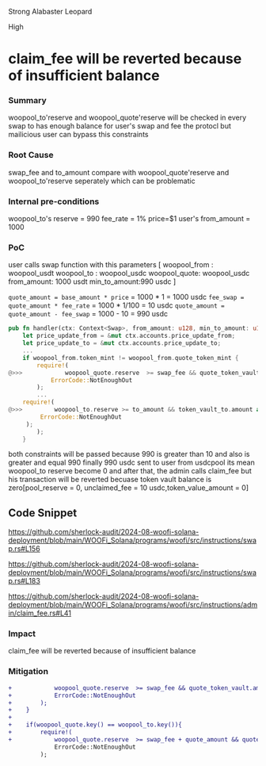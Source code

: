 Strong Alabaster Leopard

High

# claim_fee will be reverted because of insufficient balance

### Summary

woopool_to'reserve and woopool_quote'reserve will be checked in every swap to has enough balance for user's swap and fee the protocl but mailicious user can bypass this constraints

### Root Cause

swap_fee and to_amount compare with woopool_quote'reserve and woopool_to'reserve seperately which can be problematic

### Internal pre-conditions

woopool_to's reserve = 990
fee_rate = 1%
price=$1
user's from_amount = 1000

### PoC

user calls swap function with this parameters
[
    woopool_from : woopool_usdt
    woopool_to : woopool_usdc
    woopool_quote: woopool_usdc
    from_amount: 1000 usdt
    min_to_amount:990 usdc
]

`quote_amount = base_amount * price` = 1000 * 1 = 1000 usdc 
`fee_swap = quote_amount * fee_rate` = 1000 * 1/100 = 10 usdc
`quote_amount = quote_amount - fee_swap` = 1000 - 10 = 990 usdc

```rust
pub fn handler(ctx: Context<Swap>, from_amount: u128, min_to_amount: u128) -> Result<()> {
    let price_update_from = &mut ctx.accounts.price_update_from;
    let price_update_to = &mut ctx.accounts.price_update_to;
    ...
    if woopool_from.token_mint != woopool_from.quote_token_mint {
        require!(
@>>>            woopool_quote.reserve  >= swap_fee && quote_token_vault.amount as u128 >= swap_fee,
            ErrorCode::NotEnoughOut
        );
        ...
    require!(
@>>>         woopool_to.reserve >= to_amount && token_vault_to.amount as u128 >= to_amount,
         ErrorCode::NotEnoughOut
     );
        );
    }
```

both constraints will be passed because 990 is greater than 10 and also is greater and equal 990
finally 990 usdc sent to user from usdcpool its mean woopool_to reserve become 0 and after that, the admin calls claim_fee but his transaction will be reverted becuase token vault balance is zero[pool_reserve = 0, unclaimed_fee = 10 usdc,token_value_amount = 0]

## Code Snippet
https://github.com/sherlock-audit/2024-08-woofi-solana-deployment/blob/main/WOOFi_Solana/programs/woofi/src/instructions/swap.rs#L156

https://github.com/sherlock-audit/2024-08-woofi-solana-deployment/blob/main/WOOFi_Solana/programs/woofi/src/instructions/swap.rs#L183

https://github.com/sherlock-audit/2024-08-woofi-solana-deployment/blob/main/WOOFi_Solana/programs/woofi/src/instructions/admin/claim_fee.rs#L41

### Impact

claim_fee will be reverted because of insufficient balance

### Mitigation
```diff
+            woopool_quote.reserve  >= swap_fee && quote_token_vault.amount as u128 >= swap_fee,
+            ErrorCode::NotEnoughOut
+        );
+    }
+
+    if(woopool_quote.key() == woopool_to.key()){
+        require!(
+            woopool_quote.reserve  >= swap_fee + quote_amount && quote_token_vault.amount as u128 >= swap_fee + quote_amount,
             ErrorCode::NotEnoughOut
         );
```         